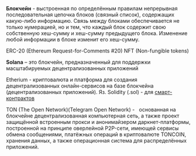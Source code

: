 **Блокчейн** - выстроенная по определённым правилам непрерывная последовательная цепочка блоков (связный список), содержащих какую-либо информацию. Связь между блоками обеспечивается не только нумерацией, но и тем, что каждый блок содержит свою собственную хеш-сумму и хеш-сумму предыдущего блока. Изменение любой информации в блоке изменит его хеш-сумму.

ERC-20 (Ethereum Request-for-Comments #20)
NFT (Non-fungible tokens)

**Solana** – это блокчейн, предназначенный для поддержки масштабируемых децентрализованных приложений

Etherium - криптовалюта и платформа для создания децентрализованных онлайн-сервисов на базе блокчейна (децентрализованных приложений).
Яз. Solidity (.sol) - для [смарт-контрактов](Смарт-контракт)

TON (The Open Network)(Telegram Open Network) -   основанная на блокчейне децентрализованная компьютерная сеть, а также проект защищённой встроенным прокси и анонимайзером даркнет-платформы, построенной на принципе оверлейной P2P-сети, имеющей сервисы обмена сообщениями, платёжных операций в криптовалюте TONCOIN, хранения данных, а также операционная система для распределённых приложений.